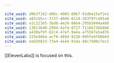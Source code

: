 ```yaml
---

site_uuid: d9b3f162-d06c-4085-8067-91d6e15ef2e1
site_uuid: a83cb5cc-3737-40d6-8114-263f97c495a8
site_uuid: e2c22165-3bd0-4e20-8664-295b5044a489
site_uuid: 13813640-2994-4afd-8727-f116b736b8b6
site_uuid: a430af9f-82c4-47ef-9a4a-a75567a5ad7b
site_uuid: 225ed4bd-acf0-469d-9226-995fe4f0666d
site_uuid: eed26823-73a4-4e44-91da-88c7dd0c7ec2
---
```

[[ElevenLabs]] is focused on this.  

